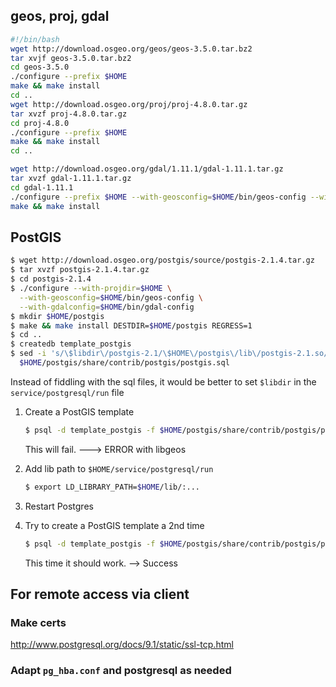 ## geos, proj, gdal

```bash
#!/bin/bash
wget http://download.osgeo.org/geos/geos-3.5.0.tar.bz2
tar xvjf geos-3.5.0.tar.bz2
cd geos-3.5.0
./configure --prefix $HOME
make && make install
cd ..
wget http://download.osgeo.org/proj/proj-4.8.0.tar.gz
tar xvzf proj-4.8.0.tar.gz
cd proj-4.8.0
./configure --prefix $HOME
make && make install
cd ..

wget http://download.osgeo.org/gdal/1.11.1/gdal-1.11.1.tar.gz
tar xvzf gdal-1.11.1.tar.gz
cd gdal-1.11.1
./configure --prefix $HOME --with-geosconfig=$HOME/bin/geos-config --with-pg=/p$
make && make install

```

## PostGIS

```bash
$ wget http://download.osgeo.org/postgis/source/postgis-2.1.4.tar.gz
$ tar xvzf postgis-2.1.4.tar.gz
$ cd postgis-2.1.4
$ ./configure --with-projdir=$HOME \
  --with-geosconfig=$HOME/bin/geos-config \
  --with-gdalconfig=$HOME/bin/gdal-config
$ mkdir $HOME/postgis
$ make && make install DESTDIR=$HOME/postgis REGRESS=1
$ cd ..
$ createdb template_postgis
$ sed -i 's/\$libdir\/postgis-2.1/\$HOME\/postgis\/lib\/postgis-2.1.so/g' \
  $HOME/postgis/share/contrib/postgis/postgis.sql
```

Instead of fiddling with the sql files, it would be better to set `$libdir` in the `service/postgresql/run` file

1. Create a PostGIS template

    ```bash
    $ psql -d template_postgis -f $HOME/postgis/share/contrib/postgis/postgis.sql
    ```

    This will fail. ---> ERROR with libgeos

2. Add lib path to `$HOME/service/postgresql/run`

    ```bash
    $ export LD_LIBRARY_PATH=$HOME/lib/:...
    ```

3. Restart Postgres

4. Try to create a PostGIS template a 2nd time

    ```bash
    $ psql -d template_postgis -f $HOME/postgis/share/contrib/postgis/postgis.sql
    ```

    This time it should work. --> Success


## For remote access via client

### Make certs

http://www.postgresql.org/docs/9.1/static/ssl-tcp.html

### Adapt `pg_hba.conf` and postgresql as needed
